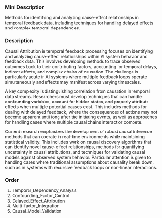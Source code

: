 ### Mini Description

Methods for identifying and analyzing cause-effect relationships in temporal feedback data, including techniques for handling delayed effects and complex temporal dependencies.

### Description

Causal Attribution in temporal feedback processing focuses on identifying and analyzing cause-effect relationships within AI system behavior and feedback data. This involves developing methods to trace observed outcomes back to their contributing factors, accounting for temporal delays, indirect effects, and complex chains of causation. The challenge is particularly acute in AI systems where multiple feedback loops operate simultaneously and effects may manifest across varying timescales.

A key complexity is distinguishing correlation from causation in temporal data streams. Researchers must develop techniques that can handle confounding variables, account for hidden states, and properly attribute effects when multiple potential causes exist. This includes methods for dealing with delayed feedback, where the consequences of actions may not become apparent until long after the initiating events, as well as approaches for handling cases where multiple causal chains interact or compete.

Current research emphasizes the development of robust causal inference methods that can operate in real-time environments while maintaining statistical validity. This includes work on causal discovery algorithms that can identify novel cause-effect relationships, methods for quantifying uncertainty in causal attributions, and techniques for validating causal models against observed system behavior. Particular attention is given to handling cases where traditional assumptions about causality break down, such as in systems with recursive feedback loops or non-linear interactions.

### Order

1. Temporal_Dependency_Analysis
2. Confounding_Factor_Control
3. Delayed_Effect_Attribution
4. Multi-factor_Integration
5. Causal_Model_Validation
